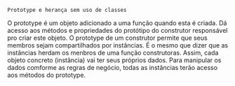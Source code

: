     Prototype e herança sem uso de classes

O prototype é um objeto adicionado a uma função quando esta é criada.
Dá acesso aos métodos e propriedades do protótipo do construtor responsável pro criar este objeto.
O prototype de um construtor permite que seus membros sejam compartilhados por instâncias. É o mesmo que dizer que as instâncias herdam os menbros de uma função construtoras.
Assim, cada objeto concreto (instância) vai ter seus próprios dados. Para manipular os dados comforme as regras de negócio, todas as instâncias terão acesso aos métodos do prototype.
